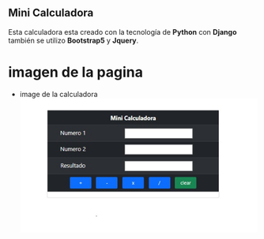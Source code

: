 ## Mini Calculadora
Esta calculadora esta creado con la tecnología de **Python** con **Django** 
también se utilizo **Bootstrap5** y **Jquery**.

# imagen de la pagina
- image de la calculadora  
![Calculadora](app/image/calculadora.jpg)